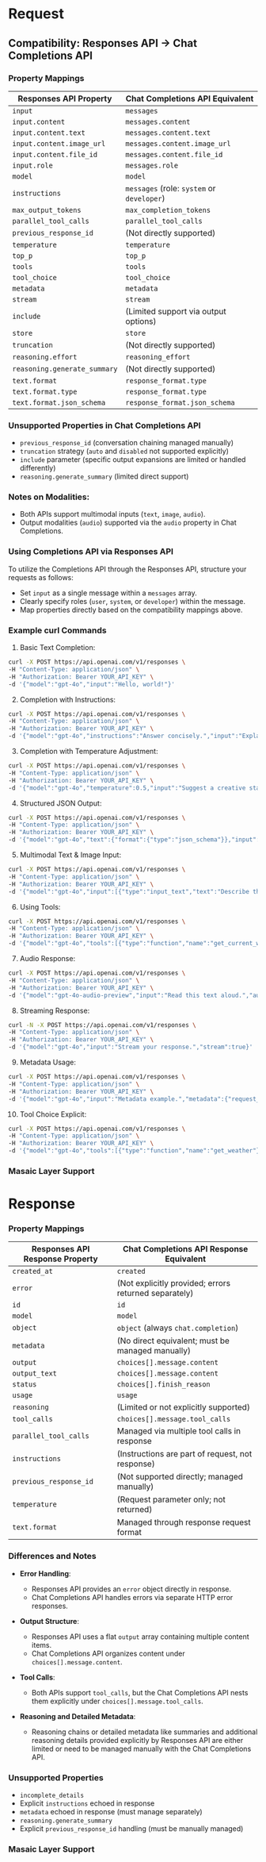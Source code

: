 # Request

## Compatibility: Responses API → Chat Completions API

### Property Mappings

| Responses API Property                 | Chat Completions API Equivalent                     |
|----------------------------------------|-----------------------------------------------------|
| `input`                                | `messages`                                          |
| `input.content`                        | `messages.content`                                  |
| `input.content.text`                   | `messages.content.text`                             |
| `input.content.image_url`              | `messages.content.image_url`                        |
| `input.content.file_id`                | `messages.content.file_id`                          |
| `input.role`                           | `messages.role`                                     |
| `model`                                | `model`                                             |
| `instructions`                         | `messages` (role: `system` or `developer`)          |
| `max_output_tokens`                    | `max_completion_tokens`                             |
| `parallel_tool_calls`                  | `parallel_tool_calls`                               |
| `previous_response_id`                 | (Not directly supported)                            |
| `temperature`                          | `temperature`                                       |
| `top_p`                                | `top_p`                                             |
| `tools`                                | `tools`                                             |
| `tool_choice`                          | `tool_choice`                                       |
| `metadata`                             | `metadata`                                          |
| `stream`                               | `stream`                                            |
| `include`                              | (Limited support via output options)                |
| `store`                                | `store`                                             |
| `truncation`                           | (Not directly supported)                            |
| `reasoning.effort`                     | `reasoning_effort`                                  |
| `reasoning.generate_summary`           | (Not directly supported)                            |
| `text.format`                          | `response_format.type`                              |
| `text.format.type`                     | `response_format.type`                              |
| `text.format.json_schema`              | `response_format.json_schema`                       |

### Unsupported Properties in Chat Completions API

- `previous_response_id` (conversation chaining managed manually)
- `truncation` strategy (`auto` and `disabled` not supported explicitly)
- `include` parameter (specific output expansions are limited or handled differently)
- `reasoning.generate_summary` (limited direct support)

### Notes on Modalities:
- Both APIs support multimodal inputs (`text`, `image`, `audio`).
- Output modalities (`audio`) supported via the `audio` property in Chat Completions.

### Using Completions API via Responses API
To utilize the Completions API through the Responses API, structure your requests as follows:
- Set `input` as a single message within a `messages` array.
- Clearly specify roles (`user`, `system`, or `developer`) within the message.
- Map properties directly based on the compatibility mappings above.

### Example curl Commands

1. Basic Text Completion:
```bash
curl -X POST https://api.openai.com/v1/responses \
-H "Content-Type: application/json" \
-H "Authorization: Bearer YOUR_API_KEY" \
-d '{"model":"gpt-4o","input":"Hello, world!"}'
```

2. Completion with Instructions:
```bash
curl -X POST https://api.openai.com/v1/responses \
-H "Content-Type: application/json" \
-H "Authorization: Bearer YOUR_API_KEY" \
-d '{"model":"gpt-4o","instructions":"Answer concisely.","input":"Explain AI."}'
```

3. Completion with Temperature Adjustment:
```bash
curl -X POST https://api.openai.com/v1/responses \
-H "Content-Type: application/json" \
-H "Authorization: Bearer YOUR_API_KEY" \
-d '{"model":"gpt-4o","temperature":0.5,"input":"Suggest a creative startup idea."}'
```

4. Structured JSON Output:
```bash
curl -X POST https://api.openai.com/v1/responses \
-H "Content-Type: application/json" \
-H "Authorization: Bearer YOUR_API_KEY" \
-d '{"model":"gpt-4o","text":{"format":{"type":"json_schema"}},"input":"Provide weather in JSON format."}'
```

5. Multimodal Text & Image Input:
```bash
curl -X POST https://api.openai.com/v1/responses \
-H "Content-Type: application/json" \
-H "Authorization: Bearer YOUR_API_KEY" \
-d '{"model":"gpt-4o","input":[{"type":"input_text","text":"Describe this image:"},{"type":"input_image","image_url":"IMAGE_URL"}]}'
```

6. Using Tools:
```bash
curl -X POST https://api.openai.com/v1/responses \
-H "Content-Type: application/json" \
-H "Authorization: Bearer YOUR_API_KEY" \
-d '{"model":"gpt-4o","tools":[{"type":"function","name":"get_current_weather"}],"input":"What's the weather today?"}'
```

7. Audio Response:
```bash
curl -X POST https://api.openai.com/v1/responses \
-H "Content-Type: application/json" \
-H "Authorization: Bearer YOUR_API_KEY" \
-d '{"model":"gpt-4o-audio-preview","input":"Read this text aloud.","audio":{"format":"mp3","voice":"alloy"}}'
```

8. Streaming Response:
```bash
curl -N -X POST https://api.openai.com/v1/responses \
-H "Content-Type: application/json" \
-H "Authorization: Bearer YOUR_API_KEY" \
-d '{"model":"gpt-4o","input":"Stream your response.","stream":true}'
```

9. Metadata Usage:
```bash
curl -X POST https://api.openai.com/v1/responses \
-H "Content-Type: application/json" \
-H "Authorization: Bearer YOUR_API_KEY" \
-d '{"model":"gpt-4o","input":"Metadata example.","metadata":{"request_id":"12345","user":"test_user"}}'
```

10. Tool Choice Explicit:
```bash
curl -X POST https://api.openai.com/v1/responses \
-H "Content-Type: application/json" \
-H "Authorization: Bearer YOUR_API_KEY" \
-d '{"model":"gpt-4o","tools":[{"type":"function","name":"get_weather"}],"tool_choice":{"type":"function","name":"get_weather"},"input":"Force tool call."}'
```

### Masaic Layer Support

# Response

### Property Mappings

| Responses API Response Property   | Chat Completions API Response Equivalent         |
|-----------------------------------|-------------------------------------------------|
| `created_at`                      | `created`                                       |
| `error`                           | (Not explicitly provided; errors returned separately) |
| `id`                              | `id`                                            |
| `model`                           | `model`                                         |
| `object`                          | `object` (always `chat.completion`)             |
| `metadata`                        | (No direct equivalent; must be managed manually) |
| `output`                          | `choices[].message.content`                     |
| `output_text`                     | `choices[].message.content`                     |
| `status`                          | `choices[].finish_reason`                       |
| `usage`                           | `usage`                                         |
| `reasoning`                       | (Limited or not explicitly supported)           |
| `tool_calls`                      | `choices[].message.tool_calls`                  |
| `parallel_tool_calls`             | Managed via multiple tool calls in response     |
| `instructions`                    | (Instructions are part of request, not response)|
| `previous_response_id`            | (Not supported directly; managed manually)      |
| `temperature`                     | (Request parameter only; not returned)          |
| `text.format`                     | Managed through response request format         |

### Differences and Notes

- **Error Handling**:
    - Responses API provides an `error` object directly in response.
    - Chat Completions API handles errors via separate HTTP error responses.

- **Output Structure**:
    - Responses API uses a flat `output` array containing multiple content items.
    - Chat Completions API organizes content under `choices[].message.content`.

- **Tool Calls**:
    - Both APIs support `tool_calls`, but the Chat Completions API nests them explicitly under `choices[].message.tool_calls`.

- **Reasoning and Detailed Metadata**:
    - Reasoning chains or detailed metadata like summaries and additional reasoning details provided explicitly by Responses API are either limited or need to be managed manually with the Chat Completions API.

### Unsupported Properties

- `incomplete_details`
- Explicit `instructions` echoed in response
- `metadata` echoed in response (must manage separately)
- `reasoning.generate_summary`
- Explicit `previous_response_id` handling (must be manually managed)

### Masaic Layer Support


